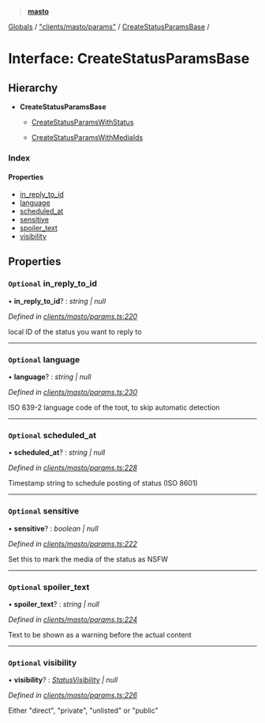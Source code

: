 > **[masto](../README.md)**

[Globals](../globals.md) / ["clients/masto/params"](../modules/_clients_masto_params_.md) / [CreateStatusParamsBase](_clients_masto_params_.createstatusparamsbase.md) /

# Interface: CreateStatusParamsBase

## Hierarchy

* **CreateStatusParamsBase**

  * [CreateStatusParamsWithStatus](_clients_masto_params_.createstatusparamswithstatus.md)

  * [CreateStatusParamsWithMediaIds](_clients_masto_params_.createstatusparamswithmediaids.md)

### Index

#### Properties

* [in_reply_to_id](_clients_masto_params_.createstatusparamsbase.md#optional-in_reply_to_id)
* [language](_clients_masto_params_.createstatusparamsbase.md#optional-language)
* [scheduled_at](_clients_masto_params_.createstatusparamsbase.md#optional-scheduled_at)
* [sensitive](_clients_masto_params_.createstatusparamsbase.md#optional-sensitive)
* [spoiler_text](_clients_masto_params_.createstatusparamsbase.md#optional-spoiler_text)
* [visibility](_clients_masto_params_.createstatusparamsbase.md#optional-visibility)

## Properties

### `Optional` in_reply_to_id

• **in_reply_to_id**? : *string | null*

*Defined in [clients/masto/params.ts:220](https://github.com/neet/masto.js/blob/aaa534e/src/clients/masto/params.ts#L220)*

local ID of the status you want to reply to

___

### `Optional` language

• **language**? : *string | null*

*Defined in [clients/masto/params.ts:230](https://github.com/neet/masto.js/blob/aaa534e/src/clients/masto/params.ts#L230)*

ISO 639-2 language code of the toot, to skip automatic detection

___

### `Optional` scheduled_at

• **scheduled_at**? : *string | null*

*Defined in [clients/masto/params.ts:228](https://github.com/neet/masto.js/blob/aaa534e/src/clients/masto/params.ts#L228)*

Timestamp string to schedule posting of status (ISO 8601)

___

### `Optional` sensitive

• **sensitive**? : *boolean | null*

*Defined in [clients/masto/params.ts:222](https://github.com/neet/masto.js/blob/aaa534e/src/clients/masto/params.ts#L222)*

Set this to mark the media of the status as NSFW

___

### `Optional` spoiler_text

• **spoiler_text**? : *string | null*

*Defined in [clients/masto/params.ts:224](https://github.com/neet/masto.js/blob/aaa534e/src/clients/masto/params.ts#L224)*

Text to be shown as a warning before the actual content

___

### `Optional` visibility

• **visibility**? : *[StatusVisibility](../modules/_entities_status_.md#statusvisibility) | null*

*Defined in [clients/masto/params.ts:226](https://github.com/neet/masto.js/blob/aaa534e/src/clients/masto/params.ts#L226)*

Either "direct", "private", "unlisted" or "public"